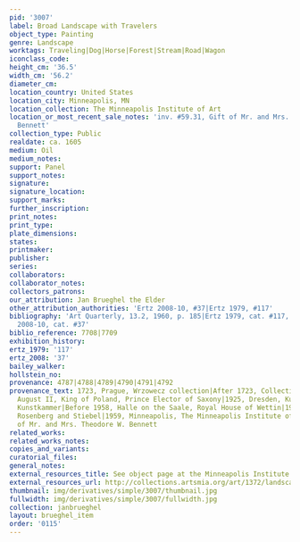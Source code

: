 ```yaml
---
pid: '3007'
label: Broad Landscape with Travelers
object_type: Painting
genre: Landscape
worktags: Traveling|Dog|Horse|Forest|Stream|Road|Wagon
iconclass_code:
height_cm: '36.5'
width_cm: '56.2'
diameter_cm:
location_country: United States
location_city: Minneapolis, MN
location_collection: The Minneapolis Institute of Art
location_or_most_recent_sale_notes: 'inv. #59.31, Gift of Mr. and Mrs. Theodore W.
  Bennett'
collection_type: Public
realdate: ca. 1605
medium: Oil
medium_notes:
support: Panel
support_notes:
signature:
signature_location:
support_marks:
further_inscription:
print_notes:
print_type:
plate_dimensions:
states:
printmaker:
publisher:
series:
collaborators:
collaborator_notes:
collectors_patrons:
our_attribution: Jan Brueghel the Elder
other_attribution_authorities: 'Ertz 2008-10, #37|Ertz 1979, #117'
bibliography: 'Art Quarterly, 13.2, 1960, p. 185|Ertz 1979, cat. #117, fig. 303|Ertz
  2008-10, cat. #37'
biblio_reference: 7708|7709
exhibition_history:
ertz_1979: '117'
ertz_2008: '37'
bailey_walker:
hollstein_no:
provenance: 4787|4788|4789|4790|4791|4792
provenance_text: 1723, Prague, Wrzowecz collection|After 1723, Collection of Friedrich
  August II, King of Poland, Prince Elector of Saxony|1925, Dresden, Kurfürstlichen
  Kunstkammer|Before 1958, Halle on the Saale, Royal House of Wettin|1958, New York,
  Rosenberg and Stiebel|1959, Minneapolis, The Minneapolis Institute of Art, gift
  of Mr. and Mrs. Theodore W. Bennett
related_works:
related_works_notes:
copies_and_variants:
curatorial_files:
general_notes:
external_resources_title: See object page at the Minneapolis Institute of Art website
external_resources_url: http://collections.artsmia.org/art/1372/landscape-with-peasants-jan-brueghel-the-elder
thumbnail: img/derivatives/simple/3007/thumbnail.jpg
fullwidth: img/derivatives/simple/3007/fullwidth.jpg
collection: janbrueghel
layout: brueghel_item
order: '0115'
---
```

